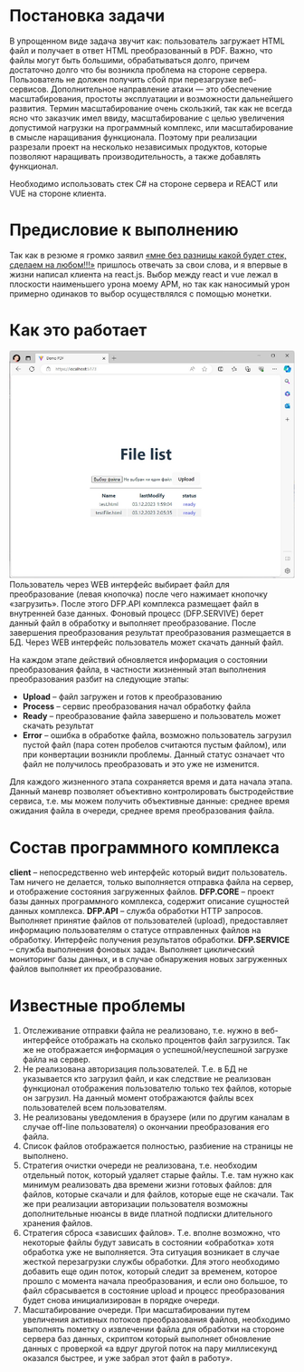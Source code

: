 # Постановка задачи
В упрощенном виде задача звучит как: пользователь загружает HTML файл и получает в ответ HTML преобразованный в PDF. Важно, что файлы могут быть большими, обрабатываться долго, причем достаточно долго что бы возникла проблема на стороне сервера. Пользователь не должен получить сбой при перезагрузке веб-сервисов. Дополнительное направление атаки — это обеспечение масштабирования, простоты эксплуатации и возможности дальнейшего развития. Термин масштабирование очень скользкий, так как не всегда ясно что заказчик имел ввиду, масштабирование с целью увеличения допустимой нагрузки на программный комплекс, или масштабирование в смысле наращивания функционала. Поэтому при реализации разрезали проект на несколько независимых продуктов, которые позволяют наращивать производительность, а также добавлять функционал.

Необходимо использовать стек C# на стороне сервера и REACT или VUE на стороне клиента.

# Предисловие к выполнению
Так как в резюме я громко заявил [«мне без разницы какой будет стек, сделаем на любом!!!»](https://tikhoretsk.hh.ru/resume/87d5ffe9ff0bc8448a0039ed1f77394d787931) пришлось отвечать за свои слова, и я впервые в жизни написал клиента на react.js. Выбор между react и vue лежал в плоскости наименьшего урона моему АРМ, но так как наносимый урон примерно одинаков то выбор осуществлялся с помощью монетки.

# Как это работает
![scr](/scr_01.jpg)
Пользователь через WEB интерфейс выбирает файл для преобразование (левая кнопочка) после чего нажимает кнопочку «загрузить». После этого DFP.API комплекса размещает файл в внутренней базе данных. Фоновый процесс (DFP.SERVIVE) берет данный файл в обработку и выполняет преобразование. После завершения преобразования результат преобразования размещается в БД. Через WEB интерфейс пользователь может скачать данный файл.

На каждом этапе действий обновляется информация о состоянии преобразования файла, в частности жизненный этап выполнения преобразования разбит на следующие этапы:
-	**Upload** – файл загружен и готов к преобразованию
-	**Process** – сервис преобразования начал обработку файла
-	**Ready** – преобразование файла завершено и пользователь может скачать результат
-	**Error** – ошибка в обработке файла, возможно пользователь загрузил пустой файл (пара сотен пробелов считаются пустым файлом), или при конвертации возникли проблемы. Данный статус означает что файл не получилось преобразовать и это уже не изменится.

Для каждого жизненного этапа сохраняется время и дата начала этапа. Данный маневр позволяет объективно контролировать быстродействие сервиса, т.е. мы можем получить объективные данные: среднее время ожидания файла в очереди, среднее время преобразования файла.

# Состав программного комплекса
**client** – непосредственно web интерфейс который видит пользователь. Там ничего не делается, только выполняется отправка файла на сервер, и отображение состояния загруженных файлов.
**DFP.CORE** – проект базы данных программного комплекса, содержит описание сущностей данных комплекса.
**DFP.API** – служба обработки HTTP запросов. Выполняет принятие файлов от пользователей (upload), предоставляет информацию пользователям о статусе отправленных файлов на обработку. Интерфейс получения результатов обработки.
**DFP.SERVICE** – служба выполнения фоновых задач. Выполняет циклический мониторинг базы данных, и в случае обнаружения новых загруженных файлов выполняет их преобразование.

# Известные проблемы

1. Отслеживание отправки файла не реализовано, т.е. нужно в веб-интерфейсе отображать на сколько процентов файл загрузился. Так же не отображается информация о успешной/неуспешной загрузке файла на сервер.
1. Не реализована авторизация пользователей. Т.е. в БД не указывается кто загрузил файл, и как следствие не реализован функционал отображения пользователю только тех файлов, которые он загрузил. На данный момент отображаются файлы всех пользователей всем пользователям.
1. Не реализованы уведомления в браузере (или по другим каналам в случае off-line пользователя) о окончании преобразования его файла.
1. Список файлов отображается полностью, разбиение на страницы не выполнено.
1. Стратегия очистки очереди не реализована, т.е. необходим отдельный поток, который удаляет старые файлы. Т.е. там нужно как минимум реализовать два времени жизни готовых файлов: для файлов, которые скачали и для файлов, которые еще не скачали. Так же при реализации авторизации пользователя возможны дополнительные нюансы в виде платной подписки длительного хранения файлов.
1. Стратегия сброса «зависших файлов». Т.е. вполне возможно, что некоторые файлы будут зависать в состоянии «обработка» хотя обработка уже не выполняется. Эта ситуация возникает в случае жесткой перезагрузки службы обработки. Для этого необходимо добавить еще один поток, который следит за временем, которое прошло с момента начала преобразования, и если оно большое, то файл сбрасывается в состояние upload и процесс преобразования будет снова инициализирован в порядке очереди.
1. Масштабирование очереди. При масштабировании путем увеличения активных потоков преобразования файлов, необходимо выполнять пометку о извлечении файла для обработки на стороне сервера баз данных, скриптом который выполняет обновление данных с проверкой «а вдруг другой поток на пару миллисекунд оказался быстрее, и уже забрал этот файл в работу».
